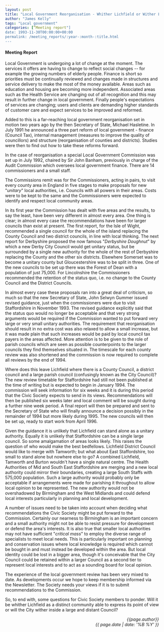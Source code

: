 ```yaml
---
layout: post
title: "Local Government Reorganisation - Whither Lichfield or Wither Lichfield"
author: "James Kelly"
tags: "Local government"
categories: [“Meeting report"]
date: 1993-11-30T00:00:00+00:00
permalink: /meeting_reports/:year-:month-:title.html
---
```

#### Meeting Report ####

Local Government is undergoing a lot of change at the moment. The services it offers are having to change to reflect social changes -- for example the growing numbers of elderly people. Finance is short so priorities must be continually reviewed and changes made in structures and service delivery to make the most of the money available. Areas such as education and housing are becoming more independent. Associated areas such as the Health Service are changing out of all recognition and this may result in further change in local government. Finally people's expectations of services are changing; users and clients are demanding higher standards of customer care and expect services to be improved and reformed. 

Added to this is a far-reaching local government reorganisation set in motion two years ago by the then Secretary of State, Michael Hasletine. In July 1991 he announced a three part reform of local government - finance (Council Tax), internal management (measures to improve the quality of councillors) and structure (reorganisation of counties and districts). Studies were then to find out how to take these reforms forward. 

In the case of reorganisation a special Local Government Commission was set up in July 1992, chaired by Sir John Banham, previously in charge of the Audit Commission which oversees local government finance. There are 14 commissioners and a small staff. 

The Commissions remit was for the Commissioners, acting in pairs, to visit every county area in England in five stages to make proposals for new "*unitary*" local authorities, i.e. Councils with all powers in their areas. Costs were to be kept to the same and the Commissioners were expected to identify and respect local community areas. 

In its first year the Commission has dealt with five areas and the results, to say the least, have been very different in almost every area. One thing is clear; in almost every case the recommendations have been for larger councils than exist at present. The first report, for the Isle of Wight, recommended a single council for the whole of the island replacing the County Council and two district councils, in line with local thinking. The next report for Derbyshire proposed the now famous "*Derbyshire Doughnut*" by which a new Derby City Council would get unitary status, but be surrounded by a single new authority for the whole of the rest of Derbyshire replacing the County and the other six districts. Elsewhere Somerset was to become a unitary county but Gloucestershire was to be split in three. One of the new councils to be set up there was the Forest of Dean with a population of just 75,000. For Lincolnshire the Commissioners recommended the retention of the status quo, i.e. no change to the County Council and the District Councils. 

In almost every case these proposals ran into a great deal of criticism, so much so that the new Secretary of State, John Selwyn Gummer issued revised guidance, just when the commissioners were due to visit Staffordshire in November 1993. The revised guidance explicitly said that the status quo would no longer be acceptable and that very strong arguments would be required if the Commission wanted to put forward very large or very small unitary authorities. The requirement that reorganisation should result in no extra cost was also relaxed to allow a small increase, but it was made plain that such increases would be paid by local council tax payers in the areas affected. More attention is to be given to the role of parish councils which are seen as possible counterpoints to the larger councils they find themselves situated in. The timescale for each county review was also shortened and the commission is now required to complete all reviews by the end of 1994. 

Where does this leave Lichfield where there is a County Council, a district council and a large parish council (confusingly known as the City Council)? The new review timetable for Staffordshire had still not been published at the time of writing but is expected to begin in January 1994. The commission will seek information for six weeks and it is during this period that the Civic Society expects to send in its views. Recommendations will then be published six weeks later and local comment will be sought during a further nine week period. A final report will then be prepared and sent to the Secretary of State who will finally announce a decision possibly in the remainder of 1994 but more likely during 1995. The new councils will then be set up, ready to start work from April 1996. 

Given the guidance it is unlikely that Lichfield can stand alone as a unitary authority. Equally it is unlikely that Staffordshire can be a single large council. So some amalgamation of areas looks likely. This raises the question of who would make the best bedfellows. Lichfield District Council would like to merge with Tamworth; but what about East Staffordshire, too small to stand alone but nowhere else to go? A combined Lichfield, Tamworth and Burton wouldn't have a single natural centre. The Health Authorities of Mid and South East Staffordshire are merging and a new local authority could mirror their boundaries, creating a large South Staffs with 575,000 population. Such a large authority would probably only be acceptable if arrangements were made for parishing it throughout to allow local opinion to be represented. The new authority would not be overshadowed by Birmingham and the West Midlands and could defend local interests particularly in planning and local development. 

A number of issues need to be taken into account when deciding what recommendations the Civic Society might be put forward to the Commission. Certainly our nearness to Birmingham is an important concern and a small authority might not be able to resist pressure for development or defend the area's interests. It is also true that smaller local authorities may not have sufficient "*critical mass*" to employ the diverse range of specialists to meet local needs. This is particularly important on planning and conservation issues where local knowledge is required which cannot be bought in and must instead be developed within the area. But local identity could be lost in a bigger area, though it's conceivable that the City Council could be retained within a larger Council as a second tier to represent local interests and to act as a sounding board for local opinion. 

The experience of the local government review has been very mixed to date. As developments occur we hope to keep membership informed via the Newsletter. The Society needs your views if it is to submit recommendations to the Commission. 

So, to end with, some questions for Civic Society members to ponder. Will it be whither Lichfield as a distinct community able to express its point of view or will the City wither inside a large and distant Council? 

<p align="right"><i> {{page.author}} <br> {{ page.date | date: '%B %Y' }} </i></p>
